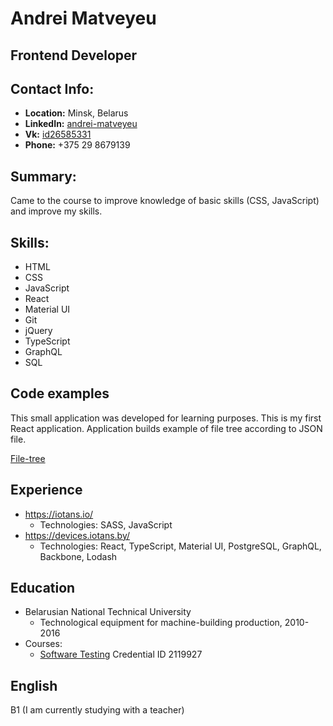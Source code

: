 # Andrei Matveyeu
## Frontend Developer

## Contact Info:

* **Location:** Minsk, Belarus
* **LinkedIn:** [andrei-matveyeu](https://www.linkedin.com/in/andrei-matveyeu-34179420b/)
* **Vk:** [id26585331](https://vk.com/id26585331)
* **Phone:** +375 29 8679139

## Summary:

Came to the course to improve knowledge of basic skills (CSS, JavaScript) and improve my skills.

## Skills:

- HTML
- CSS
- JavaScript
- React
- Material UI
- Git
- jQuery
- TypeScript
- GraphQL
- SQL

## Code examples

This small application was developed for learning purposes.
This is my first React application. Application builds example of file tree according to JSON file.

[File-tree](https://github.com/Sefardim/file-tree)

## Experience

* https://iotans.io/
    - Technologies: SASS, JavaScript
* https://devices.iotans.by/
    - Technologies: React, TypeScript, Material UI, PostgreSQL, GraphQL, Backbone, Lodash

## Education

- Belarusian National Technical University
    * Technological equipment for machine-building production, 2010-2016
- Courses:
    * [Software Testing](https://www.it-courses.by/courses/testirovanie-po/) Credential ID 2119927

## English

B1 (I am currently studying with a teacher)


